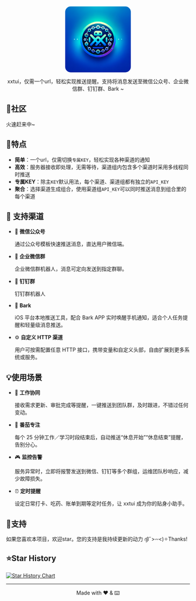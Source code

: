 <p align="center">
  <a href="https://xxtui.com" target="_blank">
    <img align="center" alt="xxtui" width="180" style="border-radius: 15px;" src="Images/logo.png" />
  </a>
</p>

<p align="center">xxtui，仅需一个url，轻松实现推送提醒。支持将消息发送至微信公众号、企业微信群、钉钉群、Bark ~</p>


## 💭社区

火速赶来中~

## 🌟特点

- **简单**：一个url，仅需切换`专属KEY`，轻松实现各种渠道的通知
- **高效**：服务器接收即处理，无需等待，渠道组内包含多个渠道时采用多线程同时推送
- **专属KEY**：除主`KEY`默认用法，每个渠道、渠道组都有独立的`API_KEY`
- **聚合**：选择渠道生成组合，使用渠道组`API_KEY`可以同时推送消息到组合里的每个渠道

## 📡 支持渠道

- 📱 **微信公众号**

  通过公众号模板快速推送消息，直达用户微信端。

- 📨 **企业微信群**

  企业微信群机器人，消息可定向发送到指定群聊。

- 📩 **钉钉群**

  钉钉群机器人

- 🔔 **Bark**

  iOS 平台本地推送工具，配合 Bark APP 实时唤醒手机通知，适合个人任务提醒和轻量级消息推送。

- ⚙️ **自定义 HTTP 渠道**

  用户可按需配置任意 HTTP 接口，携带变量和自定义头部，自由扩展到更多系统或服务。

## 💡使用场景

- 👔 **工作协同**

  接收需求更新、审批完成等提醒，一键推送到团队群，及时跟进，不错过任何变动。

- 🍅 **番茄专注**

  每个 25 分钟工作／学习时段结束后，自动推送“休息开始”“休息结束”提醒，告别分心。

- 🎮 **监控告警**

  服务异常时，立即将报警发送到微信、钉钉等多个群组，运维团队秒响应，减少故障损失。

- ⏰ **定时提醒**

  设定日常打卡、吃药、账单到期等定时任务，让 xxtui 成为你的贴身小助手。
 
## 💖支持

如果您喜欢本项目，欢迎star。您的支持是我持续更新的动力 ദ്ദി˶>𖥦<)✧Thanks!

## ⭐Star History

[![Star History Chart](https://api.star-history.com/svg?repos=xxtui-main/xxtui&type=Date)](https://www.star-history.com/#xxtui-main/xxtui&Date)

---

<div align="center">

Made with ❤️ & ⌨️

</div>


